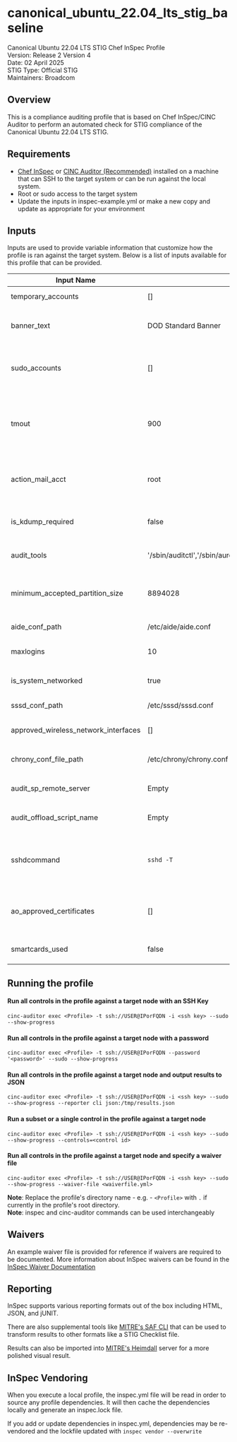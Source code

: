 # canonical_ubuntu_22.04_lts_stig_baseline
Canonical Ubuntu 22.04 LTS STIG Chef InSpec Profile  
Version: Release 2 Version 4  
Date: 02 April 2025  
STIG Type: Official STIG  
Maintainers: Broadcom   


## Overview
This is a compliance auditing profile that is based on Chef InSpec/CINC Auditor to perform an automated check for STIG compliance of the Canonical Ubuntu 22.04 LTS STIG.  

## Requirements

- [Chef InSpec](https://downloads.chef.io/tools/inspec) or [CINC Auditor (Recommended)](https://cinc.sh/start/auditor/) installed on a machine that can SSH to the target system or can be run against the local system. 
- Root or sudo access to the target system
- Update the inputs in inspec-example.yml or make a new copy and update as appropriate for your environment

## Inputs
Inputs are used to provide variable information that customize how the profile is ran against the target system. Below is a list of inputs available for this profile that can be provided.  

|     Input Name    |       Default Value       | Description |     Type    |   STIG IDs  |
|-------------------|---------------------------|-------------|-------------|-------------|
|temporary_accounts |[]                         |Temporary user account list.|Array|UBTU-22-411040|
|banner_text        |DOD Standard Banner        |Standard Mandatory DoD Notice and Consent Banner to display on login.|String|UBTU-22-255020,UBTU-22-271015|
|sudo_accounts      |[]                         |Array of users with authorized access to security functions that with sudo permissions.|Array|UBTU-22-432015|
|tmout              |900                        |Inactivity timeouts, in seconds, after which operating system automatically terminates a user session. >0 and <=900|Numeric|UBTU-22-412030|
|action_mail_acct   |root                       |Email to be notified when allocated audit record storage volume reaches capacity.|String|UBTU-22-653025,UBTU-22-653025|
|is_kdump_required  |false                      |Is kdump service required? (check with SA and documented with ISSO).|Boolean|UBTU-22-213015|
|audit_tools        |'/sbin/auditctl','/sbin/aureport','/sbin/ausearch','/sbin/autrace','/sbin/auditd','/sbin/augenrules'|Array of audit tools to check ownership and permissions.|Array|UBTU-22-232035,UBTU-22-232110|
|minimum_accepted_partition_size|8894028                |Set audit log size in bytes (default:1073741824 per control specification)|Numeric|UBTU-22-653035|
|aide_conf_path     |/etc/aide/aide.conf        |Path to aide.conf|String|UBTU-22-651030|
|maxlogins          |10                         |Maximum number of concurrent sessions in limits.conf|Numeric|UBTU-22-412020|
|is_system_networked|true                       |Set to true if the system is networked for NTP check|Boolean|UBTU-22-252010,UBTU-22-252015|
|sssd_conf_path     |/etc/sssd/sssd.conf        |Path to sssd.conf|String|UBTU-22-631015|
|approved_wireless_network_interfaces|[]                  |Array of approved wireless network interfaces|Array|UBTU-22-291015|
|chrony_conf_file_path|/etc/chrony/chrony.conf  |Path to chrony.conf|String|UBTU-22-252010,UBTU-22-252015|
|audit_sp_remote_server|Empty                   |Address of the remote syslog server to receive audit logs.|String|UBTU-22-653020|
|audit_offload_script_name|Empty                |Script file name for audit offload in cron.weekly|String|UBTU-22-651035|
|sshdcommand        |`sshd -T`                  |If a different sshd command is needed then supply a different input value such as if there are user matching rules.|String|All SSHD Rules|
|ao_approved_certificates |[]                   |Array list of root certificates present on the system and have been approved by the AO|Array|UBTU-22-631010|
|smartcards_used    |false                      |If smartcards are used for local logins set to true.|Boolean|UBTU-22-631015|

## Running the profile

#### Run all controls in the profile against a target node with an SSH Key
```
cinc-auditor exec <Profile> -t ssh://USER@IPorFQDN -i <ssh key> --sudo --show-progress
```

#### Run all controls in the profile against a target node with a password
```
cinc-auditor exec <Profile> -t ssh://USER@IPorFQDN --password '<password>' --sudo --show-progress
```

#### Run all controls in the profile against a target node and output results to JSON
```
cinc-auditor exec <Profile> -t ssh://USER@IPorFQDN -i <ssh key> --sudo --show-progress --reporter cli json:/tmp/results.json
```

#### Run a subset or a single control in the profile against a target node 
```
cinc-auditor exec <Profile> -t ssh://USER@IPorFQDN -i <ssh key> --sudo --show-progress --controls=<control id>
```

#### Run all controls in the profile against a target node and specify a waiver file 
```
cinc-auditor exec <Profile> -t ssh://USER@IPorFQDN -i <ssh key> --sudo --show-progress --waiver-file <waiverfile.yml>
```

**Note**: Replace the profile's directory name - e.g. - `<Profile>` with `.` if currently in the profile's root directory.  
**Note**: inspec and cinc-auditor commands can be used interchangeably  

## Waivers
An example waiver file is provided for reference if waivers are required to be documented. More information about InSpec waivers can be found in the [InSpec Waiver Documentation](https://docs.chef.io/inspec/waivers/)  

## Reporting
InSpec supports various reporting formats out of the box including HTML, JSON, and jUNIT.  

There are also supplemental tools like [MITRE's SAF CLI](https://github.com/mitre/saf) that can be used to transform results to other formats like a STIG Checklist file.  

Results can also be imported into [MITRE's Heimdall](https://github.com/mitre/heimdall2) server for a more polished visual result.

## InSpec Vendoring
When you execute a local profile, the inspec.yml file will be read in order to source any profile dependencies. It will then cache the dependencies locally and generate an inspec.lock file.

If you add or update dependencies in inspec.yml, dependencies may be re-vendored and the lockfile updated with `inspec vendor --overwrite`
